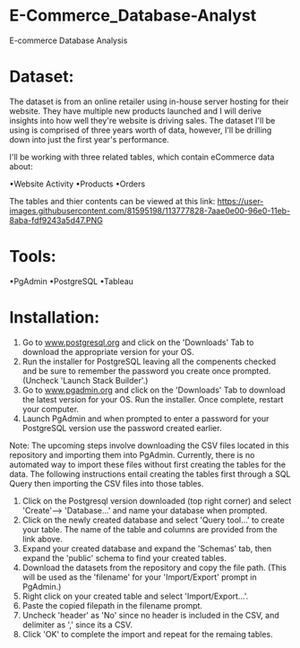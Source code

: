 # E-Commerce_Database-Analyst
E-commerce Database Analysis

# Dataset:

The dataset is from an online retailer using in-house server hosting for their website. They have multiple new products launched and I will derive insights into how well they're website is driving sales. The dataset I'll be using is comprised of three years worth of data, however, I'll be drilling down into just the first year's performance.

I'll be working with three related tables, which contain eCommerce data about:

•Website Activity
•Products
•Orders

The tables and thier contents can be viewed at this link: https://user-images.githubusercontent.com/81595198/113777828-7aae0e00-96e0-11eb-8aba-fdf9243a5d47.PNG

# Tools:

•PgAdmin
•PostgreSQL
•Tableau

# Installation:

1. Go to www.postgresql.org and click on the 'Downloads' Tab to download the appropriate version for your OS.
2. Run the installer for PostgreSQL leaving all the compenents checked and be sure to remember the password you create once prompted. (Uncheck 'Launch Stack Builder'.)
3. Go to www.pgadmin.org and click on the 'Downloads' Tab to download the latest version for your OS. Run the installer. Once complete, restart your computer.
4. Launch PgAdmin and when prompted to enter a password for your PostgreSQL version use the password created earlier.

Note: The upcoming steps involve downloading the CSV files located in this repository and importing them into PgAdmin. Currently, there is no automated way to import these files without first creating the tables for the data. The following instructions entail creating the tables first through a SQL Query then importing the CSV files into those tables.

1. Click on the Postgresql version downloaded (top right corner) and select 'Create'--> 'Database...' and name your database when prompted.
2. Click on the newly created database and select 'Query tool...' to create your table. The name of the table and columns are provided from the link above.
3. Expand your created database and expand the 'Schemas' tab, then expand the 'public' schema to find your created tables.
4. Download the datasets from the repository and copy the file path. (This will be used as the 'filename' for your 'Import/Export' prompt in PgAdmin.)
5. Right click on your created table and select 'Import/Export...'.
6. Paste the copied filepath in the filename prompt. 
7. Uncheck 'header' as 'No' since no header is included in the CSV, and delimiter as ',' since its a CSV.
8. Click 'OK' to complete the import and repeat for the remaing tables.
